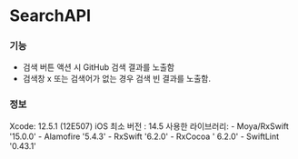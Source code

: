 # SearchAPI

### 기능
- 검색 버튼 액션 시 GitHub 검색 결과를 노출함
- 검색창 x 또는 검색어가 없는 경우 검색 빈 결과를 노출함.


### 정보 
Xcode:                  12.5.1 (12E507)
iOS 최소 버전 :       14.5
사용한 라이브러리: 
    - Moya/RxSwift '15.0.0'
        - Alamofire '5.4.3'
        - RxSwift '6.2.0'
    - RxCocoa ' 6.2.0'
    - SwiftLint '0.43.1'
